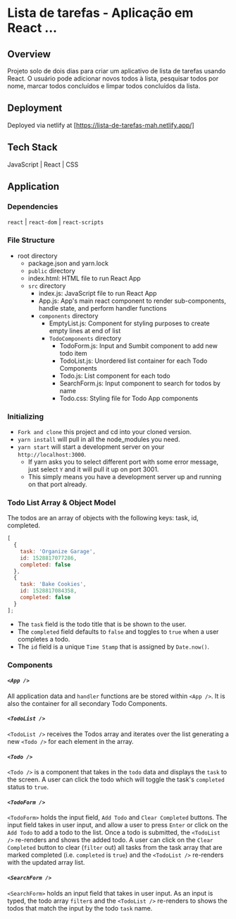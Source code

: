 # Lista de tarefas - Aplicação em React ...

## Overview

Projeto solo de dois dias para criar um aplicativo de lista de tarefas usando React. O usuário pode adicionar novos todos à lista, pesquisar todos por nome, marcar todos concluídos e limpar todos concluídos da lista.

## Deployment

Deployed via netlify at [https://lista-de-tarefas-mah.netlify.app/]

## Tech Stack

JavaScript | React | CSS

## Application

### Dependencies

`react` | `react-dom` | `react-scripts`

### File Structure

- root directory
	- package.json and yarn.lock
	- `public` directory
    - index.html: HTML file to run React App
  - `src` directory
    - index.js: JavaScript file to run React App
    - App.js: App's main react component to render sub-components, handle state, and perform handler functions
    - `components` directory
      - EmptyList.js: Component for styling purposes to create empty lines at end of list
      - `TodoComponents` directory
        - TodoForm.js: Input and Sumbit component to add new todo item
        - TodoList.js: Unordered list container for each Todo Components
        - Todo.js: List component for each todo
        - SearchForm.js: Input component to search for todos by name
        - Todo.css: Styling file for Todo App components

### Initializing

- `Fork and clone` this project and cd into your cloned version.
- `yarn install` will pull in all the node_modules you need.
- `yarn start` will start a development server on your `http://localhost:3000`.
  - If yarn asks you to select different port with some error message, just select `Y` and it will pull it up on port 3001.
  - This simply means you have a development server up and running on that port already.

### Todo List Array & Object Model

The todos are an array of objects with the following keys: task, id, completed.

```js
[
  {
    task: 'Organize Garage',
    id: 1528817077286,
    completed: false
  },
  {
    task: 'Bake Cookies',
    id: 1528817084358,
    completed: false
  }
];
```

- The `task` field is the todo title that is be shown to the user.
- The `completed` field defaults to `false` and toggles to `true` when a user completes a todo.
- The `id` field is a unique `Time Stamp` that is assigned by `Date.now()`.

### Components

#### *`<App />`*
All application data and `handler` functions are be stored within `<App />`. It is also the container for all secondary Todo Components.
  
#### *`<TodoList />`*

`<TodoList />` receives the Todos array and iterates over the list generating a new `<Todo />` for each element in the array.

#### *`<Todo />`*

`<Todo />` is a component that takes in the `todo` data and displays the `task` to the screen. A user can click the todo which will toggle the task's `completed` status to `true`.

#### *`<TodoForm />`*
`<TodoForm>` holds the input field, `Add Todo` and `Clear Completed` buttons. The input field takes in user input, and allow a user to press `Enter` or click on the `Add Todo` to add a todo to the list. Once a todo is submitted, the `<TodoList />` re-renders and shows the added todo. A user can click on the `Clear Completed` button to clear (`filter` out) all tasks from the task array that are marked completed (i.e. `completed` is `true`) and the `<TodoList />` re-renders with the updated array list.

#### *`<SearchForm />`*
`<SearchForm>` holds an input field that takes in user input. As an input is typed, the todo array `filter`s and the `<TodoList />` re-renders to shows the todos that match the input by the todo `task` name.

